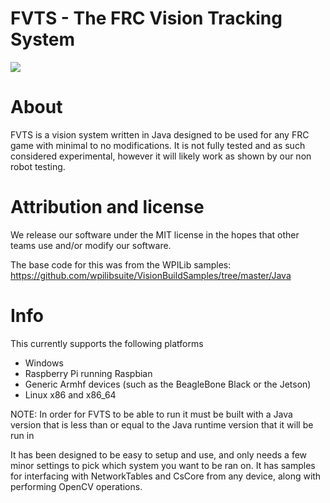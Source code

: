 # FVTS - The FRC Vision Tracking System
![](https://github.com/FRC2706/FVTS/workflows/Build%20%26%20Test/badge.svg)

# About

FVTS is a vision system written in Java designed to be used for any FRC game with minimal to no modifications. It is not fully tested and as such considered experimental, however it will likely work as shown by our non robot testing.

# Attribution and license

We release our software under the MIT license in the hopes that other teams use and/or modify our software.

The base code for this was from the WPILib samples: https://github.com/wpilibsuite/VisionBuildSamples/tree/master/Java

# Info

This currently supports the following platforms

* Windows
* Raspberry Pi running Raspbian
* Generic Armhf devices (such as the BeagleBone Black or the Jetson)
* Linux x86 and x86_64

NOTE: In order for FVTS to be able to run it must be built with a Java version that is less than or equal to the Java runtime version that it will be run in

It has been designed to be easy to setup and use, and only needs a few minor settings to pick which system you want to be ran on. It has samples for interfacing with NetworkTables and CsCore from
any device, along with performing OpenCV operations.
